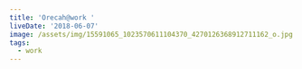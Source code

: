 ```yaml
---
title: 'Orecah@work '
liveDate: '2018-06-07'
image: /assets/img/15591065_1023570611104370_4270126368912711162_o.jpg
tags:
  - work
---
```


